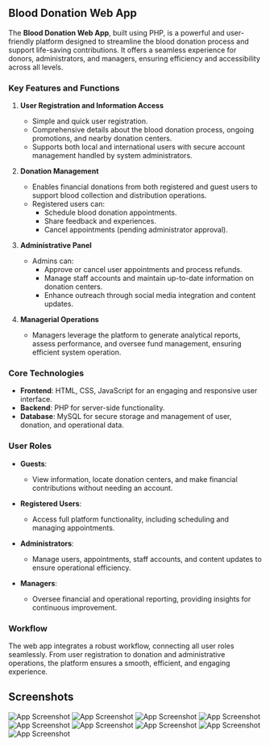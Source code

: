 ## Blood Donation Web App 

The **Blood Donation Web App**, built using PHP, is a powerful and user-friendly platform designed to streamline the blood donation process and support life-saving contributions. It offers a seamless experience for donors, administrators, and managers, ensuring efficiency and accessibility across all levels.

### Key Features and Functions

1. **User Registration and Information Access**  
   - Simple and quick user registration.  
   - Comprehensive details about the blood donation process, ongoing promotions, and nearby donation centers.  
   - Supports both local and international users with secure account management handled by system administrators.

2. **Donation Management**  
   - Enables financial donations from both registered and guest users to support blood collection and distribution operations.  
   - Registered users can:  
     - Schedule blood donation appointments.  
     - Share feedback and experiences.  
     - Cancel appointments (pending administrator approval).  

3. **Administrative Panel**  
   - Admins can:  
     - Approve or cancel user appointments and process refunds.  
     - Manage staff accounts and maintain up-to-date information on donation centers.  
     - Enhance outreach through social media integration and content updates.

4. **Managerial Operations**  
   - Managers leverage the platform to generate analytical reports, assess performance, and oversee fund management, ensuring efficient system operation.

### Core Technologies

- **Frontend**: HTML, CSS, JavaScript for an engaging and responsive user interface.  
- **Backend**: PHP for server-side functionality.  
- **Database**: MySQL for secure storage and management of user, donation, and operational data.

### User Roles

- **Guests**:  
  - View information, locate donation centers, and make financial contributions without needing an account.  

- **Registered Users**:  
  - Access full platform functionality, including scheduling and managing appointments.  

- **Administrators**:  
  - Manage users, appointments, staff accounts, and content updates to ensure operational efficiency.  

- **Managers**:  
  - Oversee financial and operational reporting, providing insights for continuous improvement.  

### Workflow

The web app integrates a robust workflow, connecting all user roles seamlessly. From user registration to donation and administrative operations, the platform ensures a smooth, efficient, and engaging experience.  


## Screenshots

![App Screenshot](https://github.com/user-attachments/assets/b20504ac-c72e-4ca2-9442-223cf76b7427)
![App Screenshot](https://github.com/user-attachments/assets/648f7619-7171-4137-9f49-354269d7ecca)
![App Screenshot](https://github.com/user-attachments/assets/bd542c65-7df2-438f-a8dd-736c4888779f)
![App Screenshot](https://github.com/user-attachments/assets/7fc057ea-73e0-433d-beff-9112c275e492)
![App Screenshot](https://github.com/user-attachments/assets/2f9ccbdd-511a-482a-871e-c114093a261c)
![App Screenshot](https://github.com/user-attachments/assets/484b6283-549e-42fc-97da-dd76bec5b7fb)
![App Screenshot](https://github.com/user-attachments/assets/6a791ebb-d070-4c32-8eeb-b66959659482)
![App Screenshot](https://github.com/user-attachments/assets/ab224111-6f07-42ee-a556-7178d6c5116f)
![App Screenshot](https://github.com/user-attachments/assets/4d496ff2-70fe-4d01-a5bc-518ce7fe621f)








